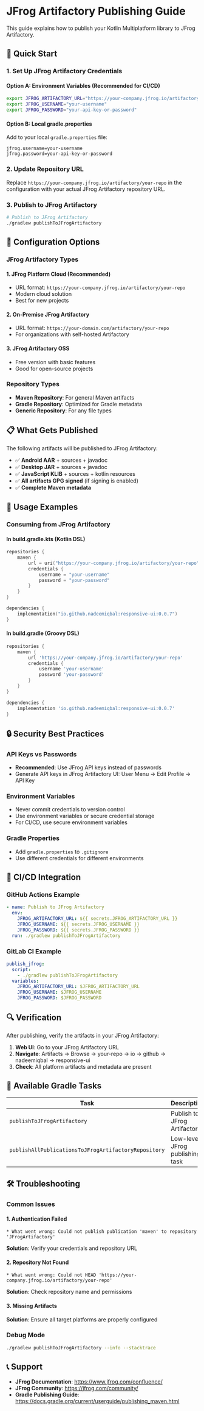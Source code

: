 # JFrog Artifactory Publishing Guide

This guide explains how to publish your Kotlin Multiplatform library to JFrog Artifactory.

## 🚀 **Quick Start**

### 1. Set Up JFrog Artifactory Credentials

#### Option A: Environment Variables (Recommended for CI/CD)
```bash
export JFROG_ARTIFACTORY_URL="https://your-company.jfrog.io/artifactory/your-repo"
export JFROG_USERNAME="your-username"
export JFROG_PASSWORD="your-api-key-or-password"
```

#### Option B: Local gradle.properties
Add to your local `gradle.properties` file:
```properties
jfrog.username=your-username
jfrog.password=your-api-key-or-password
```

### 2. Update Repository URL
Replace `https://your-company.jfrog.io/artifactory/your-repo` in the configuration with your actual JFrog Artifactory repository URL.

### 3. Publish to JFrog Artifactory
```bash
# Publish to JFrog Artifactory
./gradlew publishToJFrogArtifactory
```

## 🔧 **Configuration Options**

### JFrog Artifactory Types

#### 1. **JFrog Platform Cloud** (Recommended)
- URL format: `https://your-company.jfrog.io/artifactory/your-repo`
- Modern cloud solution
- Best for new projects

#### 2. **On-Premise JFrog Artifactory**
- URL format: `https://your-domain.com/artifactory/your-repo`
- For organizations with self-hosted Artifactory

#### 3. **JFrog Artifactory OSS**
- Free version with basic features
- Good for open-source projects

### Repository Types
- **Maven Repository**: For general Maven artifacts
- **Gradle Repository**: Optimized for Gradle metadata
- **Generic Repository**: For any file types

## 📋 **What Gets Published**

The following artifacts will be published to JFrog Artifactory:

- ✅ **Android AAR** + sources + javadoc
- ✅ **Desktop JAR** + sources + javadoc  
- ✅ **JavaScript KLIB** + sources + kotlin resources
- ✅ **All artifacts GPG signed** (if signing is enabled)
- ✅ **Complete Maven metadata**

## 🎯 **Usage Examples**

### Consuming from JFrog Artifactory

#### In build.gradle.kts (Kotlin DSL)
```kotlin
repositories {
    maven {
        url = uri("https://your-company.jfrog.io/artifactory/your-repo")
        credentials {
            username = "your-username"
            password = "your-password"
        }
    }
}

dependencies {
    implementation("io.github.nadeemiqbal:responsive-ui:0.0.7")
}
```

#### In build.gradle (Groovy DSL)
```groovy
repositories {
    maven {
        url 'https://your-company.jfrog.io/artifactory/your-repo'
        credentials {
            username 'your-username'
            password 'your-password'
        }
    }
}

dependencies {
    implementation 'io.github.nadeemiqbal:responsive-ui:0.0.7'
}
```

## 🔒 **Security Best Practices**

### API Keys vs Passwords
- **Recommended**: Use JFrog API keys instead of passwords
- Generate API keys in JFrog Artifactory UI: User Menu → Edit Profile → API Key

### Environment Variables
- Never commit credentials to version control
- Use environment variables or secure credential storage
- For CI/CD, use secure environment variables

### Gradle Properties
- Add `gradle.properties` to `.gitignore`
- Use different credentials for different environments

## 🚦 **CI/CD Integration**

### GitHub Actions Example
```yaml
- name: Publish to JFrog Artifactory
  env:
    JFROG_ARTIFACTORY_URL: ${{ secrets.JFROG_ARTIFACTORY_URL }}
    JFROG_USERNAME: ${{ secrets.JFROG_USERNAME }}
    JFROG_PASSWORD: ${{ secrets.JFROG_PASSWORD }}
  run: ./gradlew publishToJFrogArtifactory
```

### GitLab CI Example
```yaml
publish_jfrog:
  script:
    - ./gradlew publishToJFrogArtifactory
  variables:
    JFROG_ARTIFACTORY_URL: $JFROG_ARTIFACTORY_URL
    JFROG_USERNAME: $JFROG_USERNAME
    JFROG_PASSWORD: $JFROG_PASSWORD
```

## 🔍 **Verification**

After publishing, verify the artifacts in your JFrog Artifactory:

1. **Web UI**: Go to your JFrog Artifactory URL
2. **Navigate**: Artifacts → Browse → your-repo → io → github → nadeemiqbal → responsive-ui
3. **Check**: All platform artifacts and metadata are present

## 🎉 **Available Gradle Tasks**

| Task | Description |
|------|-------------|
| `publishToJFrogArtifactory` | Publish to JFrog Artifactory |
| `publishAllPublicationsToJFrogArtifactoryRepository` | Low-level JFrog publishing task |

## 🛠️ **Troubleshooting**

### Common Issues

#### 1. **Authentication Failed**
```
* What went wrong: Could not publish publication 'maven' to repository 'JFrogArtifactory'
```
**Solution**: Verify your credentials and repository URL

#### 2. **Repository Not Found**
```
* What went wrong: Could not HEAD 'https://your-company.jfrog.io/artifactory/your-repo'
```
**Solution**: Check repository name and permissions

#### 3. **Missing Artifacts**
**Solution**: Ensure all target platforms are properly configured

### Debug Mode
```bash
./gradlew publishToJFrogArtifactory --info --stacktrace
```

## 📞 **Support**

- **JFrog Documentation**: https://www.jfrog.com/confluence/
- **JFrog Community**: https://jfrog.com/community/
- **Gradle Publishing Guide**: https://docs.gradle.org/current/userguide/publishing_maven.html 